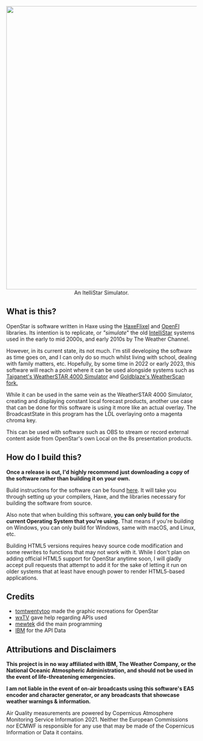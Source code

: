 <p align="center">
		<img width=750 src="https://i.imgur.com/uShXA4a.png">
	An ItelliStar Simulator.
</p>

## What is this?
OpenStar is software written in Haxe using the [HaxeFlixel](https://haxeflixel.com) and [OpenFl](https://www.openfl.org) libraries. 
Its intention is to replicate, or *"simulate*" the old [IntelliStar](https://en.wikipedia.org/wiki/WeatherStar#IntelliStar) systems used in the early to mid 2000s, and early 2010s by The Weather Channel. 

However, in its current state, its not much. I'm still developing the software as time goes on, and I can only do so much whilst living with school, dealing with family matters, etc. Hopefully, by some time in 2022 or early 2023, this software will reach a point where it can be used alongside systems such as [Taiganet's WeatherSTAR 4000 Simulator](http://www.taiganet.com) and [Goldblaze's WeatherScan fork.](https://github.com/buffbears/Weatherscan/)

While it can be used in the same vein as the WeatherSTAR 4000 Simulator, creating and displaying constant local forecast products, another use case that can be done for this software is using it more like an actual overlay. The BroadcastState in this program has the LDL overlaying onto a magenta chroma key. 

This can be used with software such as OBS to stream or record external content aside from OpenStar's own Local on the 8s presentation products. 

## How do I build this?
**Once a release is out, I'd highly recommend just downloading a copy of the software rather than building it on your own.**

Build instructions for the software can be found [here](https://github.com/mewtek/OpenStar/blob/master/BUILD.md). It will take you through setting up your compilers, Haxe, and the libraries necessary for building the software from source. 

Also note that when building this software, **you can only build for the current Operating System that you're using.** That means if you're building on Windows, you can only build for Windows, same with macOS, and Linux, etc. 

Building HTML5 versions requires heavy source code modification and some rewrites to functions that may not work with it. While I don't plan on adding official HTML5 support for OpenStar anytime soon, I will gladly accept pull requests that attempt to add it for the sake of letting it run on older systems that at least have enough power to render HTML5-based applications.

## Credits
- [tomtwentytoo](https://twitter.com/tomtwentytoo) made the graphic recreations for OpenStar
- [wxTV](https://twitter.com/luesjo12) gave help regarding APIs used
- [mewtek](https://github.com/mewtek)  did the main programming
- [IBM](https://www.ibm.com/weather) for the API Data

## Attributions and Disclaimers

**This project is in no way affiliated with IBM, The Weather Company, or the National Oceanic Atmospheric Administration, and should not be used in the event of life-threatening emergencies.**

**I am not liable in the event of on-air broadcasts using this software's EAS encoder and character generator, or any broadcasts that showcase weather warnings & information.**

Air Quality measurements are powered by Copernicus Atmosphere Monitoring Service Information 2021. Neither the European Commissions nor ECMWF is responsible for any use that may be made of the Copernicus Information or Data it contains.

